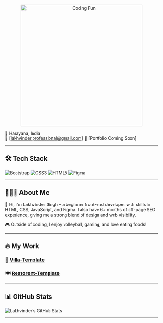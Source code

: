 <p align="center">
  <img src="https://media1.giphy.com/media/v1.Y2lkPTc5MGI3NjExM2pyemNid2VkMzIwNXV6cXk2OHdhOWlpZmtxcW5ubWVrcm5tdzY1OCZlcD12MV9pbnRlcm5hbF9naWZfYnlfaWQmY3Q9cw/Tgvn82bqJT36lkVqDZ/giphy.gif" alt="Coding Fun" width="400"/>
</p>





📍 Harayana, India  
📧 [lakhvinder.professional@gmail.com] 
🔗 [Portfolio Coming Soon]  

---

## 🛠️ Tech Stack

![Bootstrap](https://img.shields.io/badge/Bootstrap-7952B3?logo=bootstrap)
![CSS3](https://img.shields.io/badge/CSS3-1572B6?logo=css3)
![HTML5](https://img.shields.io/badge/HTML5-E34F26?logo=html5)
![Figma](https://img.shields.io/badge/Figma-FF7262?logo=figma)

---

## 🧔🏻‍♂️ About Me

👋 Hi, I'm Lakhvinder Singh – a beginner front-end developer with skills in HTML, CSS, JavaScript, and Figma. I also have 6+ months of off-page SEO experience, giving me a strong blend of design and web visibility.

🎮 Outside of coding, I enjoy volleyball, gaming, and love eating foods!

---

## 🔥  My Work

### 🏡 [Villa-Template](https://github.com/lakhvinder1664/Villa-Template)

### 🍽️ [Restorent-Template](https://github.com/lakhvinder1664/xsportsoft-work2)

---

## 📊 GitHub Stats

![Lakhvinder's GitHub Stats](https://github-readme-stats.vercel.app/api?username=lakhvinder1664)

---

